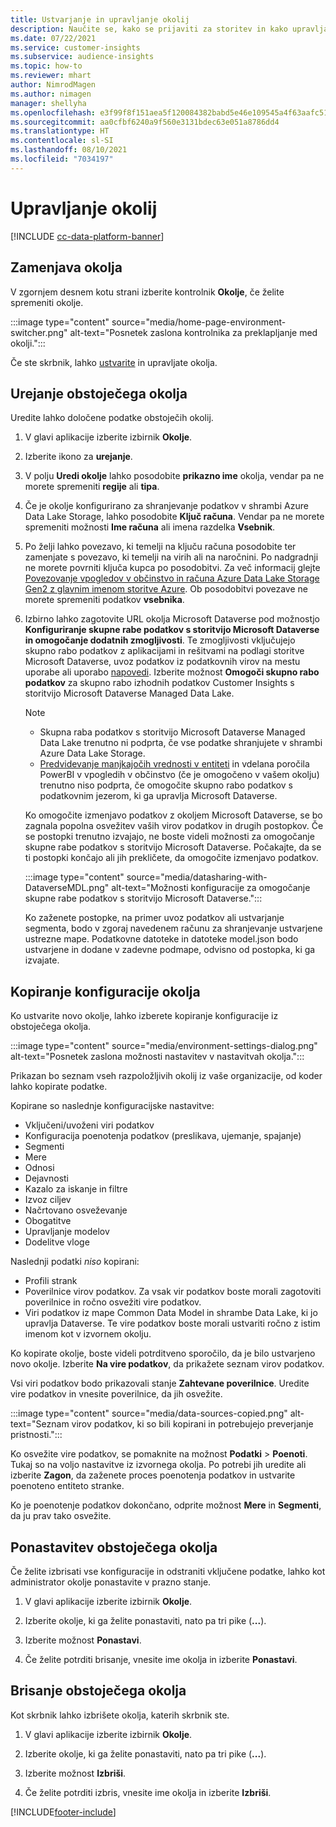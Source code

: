 ```yaml
---
title: Ustvarjanje in upravljanje okolij
description: Naučite se, kako se prijaviti za storitev in kako upravljati okolja.
ms.date: 07/22/2021
ms.service: customer-insights
ms.subservice: audience-insights
ms.topic: how-to
ms.reviewer: mhart
author: NimrodMagen
ms.author: nimagen
manager: shellyha
ms.openlocfilehash: e3f99f8f151aea5f120084382babd5e46e109545a4f63aafc51c3ecb1400cc33
ms.sourcegitcommit: aa0cfbf6240a9f560e3131bdec63e051a8786dd4
ms.translationtype: HT
ms.contentlocale: sl-SI
ms.lasthandoff: 08/10/2021
ms.locfileid: "7034197"
---
```

# <a name="manage-environments"></a>Upravljanje okolij

[!INCLUDE [cc-data-platform-banner](../includes/cc-data-platform-banner.md)]

## <a name="switch-environments"></a>Zamenjava okolja

V zgornjem desnem kotu strani izberite kontrolnik **Okolje**, če želite spremeniti okolje.

:::image type="content" source="media/home-page-environment-switcher.png" alt-text="Posnetek zaslona kontrolnika za preklapljanje med okolji.":::

Če ste skrbnik, lahko [ustvarite](get-started-paid.md) in upravljate okolja.

## <a name="edit-an-existing-environment"></a>Urejanje obstoječega okolja

Uredite lahko določene podatke obstoječih okolij.

1.  V glavi aplikacije izberite izbirnik **Okolje**.

2.  Izberite ikono za **urejanje**.

3. V polju **Uredi okolje** lahko posodobite **prikazno ime** okolja, vendar pa ne morete spremeniti **regije** ali **tipa**.

4. Če je okolje konfigurirano za shranjevanje podatkov v shrambi Azure Data Lake Storage, lahko posodobite **Ključ računa**. Vendar pa ne morete spremeniti možnosti **Ime računa** ali imena razdelka **Vsebnik**.

5. Po želji lahko povezavo, ki temelji na ključu računa posodobite ter zamenjate s povezavo, ki temelji na virih ali na naročnini. Po nadgradnji ne morete povrniti ključa kupca po posodobitvi. Za več informacij glejte [Povezovanje vpogledov v občinstvo in računa Azure Data Lake Storage Gen2 z glavnim imenom storitve Azure](connect-service-principal.md). Ob posodobitvi povezave ne morete spremeniti podatkov **vsebnika**.

6. Izbirno lahko zagotovite URL okolja Microsoft Dataverse pod možnostjo **Konfiguriranje skupne rabe podatkov s storitvijo Microsoft Dataverse in omogočanje dodatnih zmogljivosti**. Te zmogljivosti vključujejo skupno rabo podatkov z aplikacijami in rešitvami na podlagi storitve Microsoft Dataverse, uvoz podatkov iz podatkovnih virov na mestu uporabe ali uporabo [napovedi](predictions.md). Izberite možnost **Omogoči skupno rabo podatkov** za skupno rabo izhodnih podatkov Customer Insights s storitvijo Microsoft Dataverse Managed Data Lake.

   > [!NOTE]
   > - Skupna raba podatkov s storitvijo Microsoft Dataverse Managed Data Lake trenutno ni podprta, če vse podatke shranjujete v shrambi Azure Data Lake Storage.
   > - [Predvidevanje manjkajočih vrednosti v entiteti](predictions.md) in vdelana poročila PowerBI v vpogledih v občinstvo (če je omogočeno v vašem okolju) trenutno niso podprta, če omogočite skupno rabo podatkov s podatkovnim jezerom, ki ga upravlja Microsoft Dataverse.

   Ko omogočite izmenjavo podatkov z okoljem Microsoft Dataverse, se bo zagnala popolna osvežitev vaših virov podatkov in drugih postopkov. Če se postopki trenutno izvajajo, ne boste videli možnosti za omogočanje skupne rabe podatkov s storitvijo Microsoft Dataverse. Počakajte, da se ti postopki končajo ali jih prekličete, da omogočite izmenjavo podatkov. 
   
   :::image type="content" source="media/datasharing-with-DataverseMDL.png" alt-text="Možnosti konfiguracije za omogočanje skupne rabe podatkov s storitvijo Microsoft Dataverse.":::
   
   Ko zaženete postopke, na primer uvoz podatkov ali ustvarjanje segmenta, bodo v zgoraj navedenem računu za shranjevanje ustvarjene ustrezne mape. Podatkovne datoteke in datoteke model.json bodo ustvarjene in dodane v zadevne podmape, odvisno od postopka, ki ga izvajate.

## <a name="copy-the-environment-configuration"></a>Kopiranje konfiguracije okolja

Ko ustvarite novo okolje, lahko izberete kopiranje konfiguracije iz obstoječega okolja. 

:::image type="content" source="media/environment-settings-dialog.png" alt-text="Posnetek zaslona možnosti nastavitev v nastavitvah okolja.":::

Prikazan bo seznam vseh razpoložljivih okolij iz vaše organizacije, od koder lahko kopirate podatke.

Kopirane so naslednje konfiguracijske nastavitve:

- Vključeni/uvoženi viri podatkov
- Konfiguracija poenotenja podatkov (preslikava, ujemanje, spajanje)
- Segmenti
- Mere
- Odnosi
- Dejavnosti
- Kazalo za iskanje in filtre
- Izvoz ciljev
- Načrtovano osveževanje
- Obogatitve
- Upravljanje modelov
- Dodelitve vloge

Naslednji podatki *niso* kopirani:

- Profili strank
- Poverilnice virov podatkov. Za vsak vir podatkov boste morali zagotoviti poverilnice in ročno osvežiti vire podatkov.
- Viri podatkov iz mape Common Data Model in shrambe Data Lake, ki jo upravlja Dataverse. Te vire podatkov boste morali ustvariti ročno z istim imenom kot v izvornem okolju.

Ko kopirate okolje, boste videli potrditveno sporočilo, da je bilo ustvarjeno novo okolje. Izberite **Na vire podatkov**, da prikažete seznam virov podatkov.

Vsi viri podatkov bodo prikazovali stanje **Zahtevane poverilnice**. Uredite vire podatkov in vnesite poverilnice, da jih osvežite.

:::image type="content" source="media/data-sources-copied.png" alt-text="Seznam virov podatkov, ki so bili kopirani in potrebujejo preverjanje pristnosti.":::

Ko osvežite vire podatkov, se pomaknite na možnost **Podatki** > **Poenoti**. Tukaj so na voljo nastavitve iz izvornega okolja. Po potrebi jih uredite ali izberite **Zagon**, da zaženete proces poenotenja podatkov in ustvarite poenoteno entiteto stranke.

Ko je poenotenje podatkov dokončano, odprite možnost **Mere** in **Segmenti**, da ju prav tako osvežite.

## <a name="reset-an-existing-environment"></a>Ponastavitev obstoječega okolja

Če želite izbrisati vse konfiguracije in odstraniti vključene podatke, lahko kot administrator okolje ponastavite v prazno stanje.

1.  V glavi aplikacije izberite izbirnik **Okolje**. 

2.  Izberite okolje, ki ga želite ponastaviti, nato pa tri pike (**...**). 

3. Izberite možnost **Ponastavi**. 

4.  Če želite potrditi brisanje, vnesite ime okolja in izberite **Ponastavi**.

## <a name="delete-an-existing-environment"></a>Brisanje obstoječega okolja

Kot skrbnik lahko izbrišete okolja, katerih skrbnik ste.

1.  V glavi aplikacije izberite izbirnik **Okolje**.

2.  Izberite okolje, ki ga želite ponastaviti, nato pa tri pike (**...**). 

3. Izberite možnost **Izbriši**. 

4.  Če želite potrditi izbris, vnesite ime okolja in izberite **Izbriši**.


[!INCLUDE[footer-include](../includes/footer-banner.md)]
